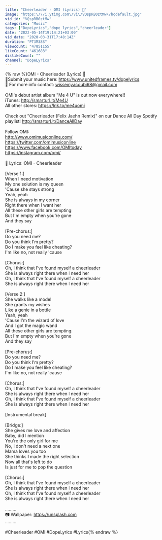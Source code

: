 ```yaml
---
title: "Cheerleader - OMI (Lyrics) 🎵"
image: "https:\/\/i.ytimg.com\/vi\/VQspRB0ztMw\/hqdefault.jpg"
vid_id: "VQspRB0ztMw"
categories: "Music"
tags: ["DopeLyrics","dope lyrics","cheerleader"]
date: "2022-05-14T19:14:21+03:00"
vid_date: "2020-03-31T17:48:14Z"
duration: "PT3M38S"
viewcount: "47851155"
likeCount: "461683"
dislikeCount: ""
channel: "DopeLyrics"
---
```

{% raw %}OMI - Cheerleader (Lyrics) 🎵<br />🎵Submit your music here: <a rel="nofollow" target="blank" href="https://www.unitedframes.tv/dopelyrics">https://www.unitedframes.tv/dopelyrics</a><br />📧 For more info contact: wissemyacoubi98@gmail.com<br /><br />OMI's debut artist album &quot;Me 4 U&quot; is out now everywhere!!<br />iTunes: <a rel="nofollow" target="blank" href="http://smarturl.it/Me4U">http://smarturl.it/Me4U</a><br />All other stores: <a rel="nofollow" target="blank" href="https://lnk.to/me4uomi">https://lnk.to/me4uomi</a><br /><br />Check out &quot;Cheerleader (Felix Jaehn Remix)&quot; on our Dance All Day Spotify playlist! <a rel="nofollow" target="blank" href="http://smarturl.it/DanceAllDay">http://smarturl.it/DanceAllDay</a><br /><br />Follow OMI:<br /><a rel="nofollow" target="blank" href="http://www.omimusiconline.com/">http://www.omimusiconline.com/</a><br /><a rel="nofollow" target="blank" href="https://twitter.com/omimusiconline">https://twitter.com/omimusiconline</a><br /><a rel="nofollow" target="blank" href="https://www.facebook.com/OMItoday">https://www.facebook.com/OMItoday</a><br /><a rel="nofollow" target="blank" href="https://instagram.com/omi/">https://instagram.com/omi/</a><br /><br />🎤 Lyrics: OMI - Cheerleader<br /><br />[Verse 1:]<br />When I need motivation<br />My one solution is my queen<br />'Cause she stays strong<br />Yeah, yeah<br />She is always in my corner<br />Right there when I want her<br />All these other girls are tempting<br />But I'm empty when you're gone<br />And they say<br /><br />[Pre-chorus:]<br />Do you need me?<br />Do you think I'm pretty?<br />Do I make you feel like cheating?<br />I'm like no, not really 'cause<br /><br />[Chorus:]<br />Oh, I think that I've found myself a cheerleader<br />She is always right there when I need her<br />Oh, I think that I've found myself a cheerleader<br />She is always right there when I need her<br /><br />[Verse 2:]<br />She walks like a model<br />She grants my wishes<br />Like a genie in a bottle<br />Yeah, yeah<br />'Cause I'm the wizard of love<br />And I got the magic wand<br />All these other girls are tempting<br />But I'm empty when you're gone<br />And they say<br /><br />[Pre-chorus:]<br />Do you need me?<br />Do you think I'm pretty?<br />Do I make you feel like cheating?<br />I'm like no, not really 'cause<br /><br />[Chorus:]<br />Oh, I think that I've found myself a cheerleader<br />She is always right there when I need her<br />Oh, I think that I've found myself a cheerleader<br />She is always right there when I need her<br /><br />[Instrumental break]<br /><br />[Bridge:]<br />She gives me love and affection<br />Baby, did I mention<br />You're the only girl for me<br />No, I don't need a next one<br />Mama loves you too<br />She thinks I made the right selection<br />Now all that's left to do<br />Is just for me to pop the question<br /><br />[Chorus:]<br />Oh, I think that I've found myself a cheerleader<br />She is always right there when I need her<br />Oh, I think that I've found myself a cheerleader<br />She is always right there when I need her<br /><br />.........<br />📷 Wallpaper: <a rel="nofollow" target="blank" href="https://unsplash.com">https://unsplash.com</a><br />.........<br /><br />#Cheerleader #OMI #DopeLyrics #Lyrics{% endraw %}
